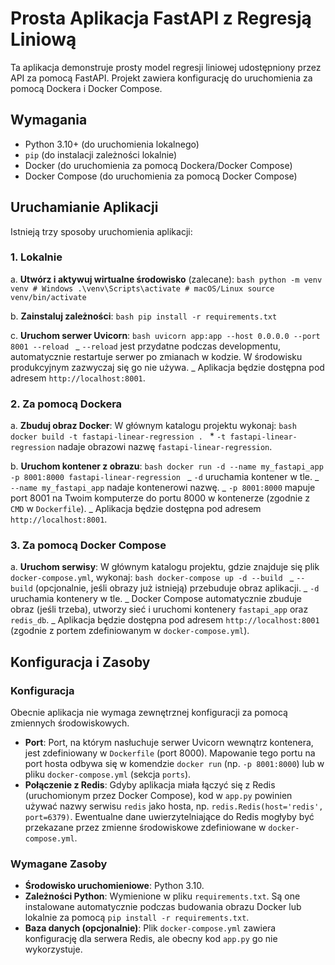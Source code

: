 # Prosta Aplikacja FastAPI z Regresją Liniową

Ta aplikacja demonstruje prosty model regresji liniowej udostępniony przez API za pomocą FastAPI. Projekt zawiera konfigurację do uruchomienia za pomocą Dockera i Docker Compose.

## Wymagania

- Python 3.10+ (do uruchomienia lokalnego)
- `pip` (do instalacji zależności lokalnie)
- Docker (do uruchomienia za pomocą Dockera/Docker Compose)
- Docker Compose (do uruchomienia za pomocą Docker Compose)

## Uruchamianie Aplikacji

Istnieją trzy sposoby uruchomienia aplikacji:

### 1. Lokalnie

a. **Utwórz i aktywuj wirtualne środowisko** (zalecane):
`bash
    python -m venv venv
    # Windows
    .\venv\Scripts\activate
    # macOS/Linux
    source venv/bin/activate
    `

b. **Zainstaluj zależności**:
`bash
    pip install -r requirements.txt
    `

c. **Uruchom serwer Uvicorn**:
`bash
    uvicorn app:app --host 0.0.0.0 --port 8001 --reload
    `
_ `--reload` jest przydatne podczas developmentu, automatycznie restartuje serwer po zmianach w kodzie. W środowisku produkcyjnym zazwyczaj się go nie używa.
_ Aplikacja będzie dostępna pod adresem `http://localhost:8001`.

### 2. Za pomocą Dockera

a. **Zbuduj obraz Docker**: W głównym katalogu projektu wykonaj:
`bash
    docker build -t fastapi-linear-regression .
    ` \* `-t fastapi-linear-regression` nadaje obrazowi nazwę `fastapi-linear-regression`.

b. **Uruchom kontener z obrazu**:
`bash
    docker run -d --name my_fastapi_app -p 8001:8000 fastapi-linear-regression
    `
_ `-d` uruchamia kontener w tle.
_ `--name my_fastapi_app` nadaje kontenerowi nazwę.
_ `-p 8001:8000` mapuje port 8001 na Twoim komputerze do portu 8000 w kontenerze (zgodnie z `CMD` w `Dockerfile`).
_ Aplikacja będzie dostępna pod adresem `http://localhost:8001`.

### 3. Za pomocą Docker Compose

a. **Uruchom serwisy**: W głównym katalogu projektu, gdzie znajduje się plik `docker-compose.yml`, wykonaj:
`bash
    docker-compose up -d --build
    `
_ `--build` (opcjonalnie, jeśli obrazy już istnieją) przebuduje obraz aplikacji.
_ `-d` uruchamia kontenery w tle.
_ Docker Compose automatycznie zbuduje obraz (jeśli trzeba), utworzy sieć i uruchomi kontenery `fastapi_app` oraz `redis_db`.
_ Aplikacja będzie dostępna pod adresem `http://localhost:8001` (zgodnie z portem zdefiniowanym w `docker-compose.yml`).

## Konfiguracja i Zasoby

### Konfiguracja

Obecnie aplikacja nie wymaga zewnętrznej konfiguracji za pomocą zmiennych środowiskowych.

- **Port**: Port, na którym nasłuchuje serwer Uvicorn wewnątrz kontenera, jest zdefiniowany w `Dockerfile` (port 8000). Mapowanie tego portu na port hosta odbywa się w komendzie `docker run` (np. `-p 8001:8000`) lub w pliku `docker-compose.yml` (sekcja `ports`).
- **Połączenie z Redis**: Gdyby aplikacja miała łączyć się z Redis (uruchomionym przez Docker Compose), kod w `app.py` powinien używać nazwy serwisu `redis` jako hosta, np. `redis.Redis(host='redis', port=6379)`. Ewentualne dane uwierzytelniające do Redis mogłyby być przekazane przez zmienne środowiskowe zdefiniowane w `docker-compose.yml`.

### Wymagane Zasoby

- **Środowisko uruchomieniowe**: Python 3.10.
- **Zależności Python**: Wymienione w pliku `requirements.txt`. Są one instalowane automatycznie podczas budowania obrazu Docker lub lokalnie za pomocą `pip install -r requirements.txt`.
- **Baza danych (opcjonalnie)**: Plik `docker-compose.yml` zawiera konfigurację dla serwera Redis, ale obecny kod `app.py` go nie wykorzystuje.
